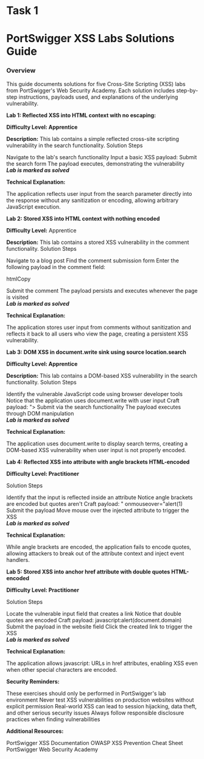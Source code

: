 # Task 1
# PortSwigger XSS Labs Solutions Guide
### Overview

This guide documents solutions for five Cross-Site Scripting (XSS) labs from PortSwigger's Web Security Academy. Each solution includes step-by-step instructions, payloads used, and explanations of the underlying vulnerability.

**Lab 1: Reflected XSS into HTML context with no escaping:**

**Difficulty Level: Apprentice**

**Description:**
This lab contains a simple reflected cross-site scripting vulnerability in the search functionality.
Solution Steps

Navigate to the lab's search functionality
Input a basic XSS payload: <script>alert(1)</script>
Submit the search form
The payload executes, demonstrating the vulnerability   
***Lab is marked as solved***



**Technical Explanation:**

The application reflects user input from the search parameter directly into the response without any sanitization or encoding, allowing arbitrary JavaScript execution.

**Lab 2: Stored XSS into HTML context with nothing encoded**

**Difficulty Level:** Apprentice

**Description:**
This lab contains a stored XSS vulnerability in the comment functionality.
Solution Steps

Navigate to a blog post
Find the comment submission form
Enter the following payload in the comment field:

htmlCopy<script>alert(document.cookie)</script>

Submit the comment
The payload persists and executes whenever the page is visited  
***Lab is marked as solved***

**Technical Explanation:**

The application stores user input from comments without sanitization and reflects it back to all users who view the page, creating a persistent XSS vulnerability.

**Lab 3: DOM XSS in document.write sink using source location.search**

**Difficulty Level: Apprentice**

**Description:**
This lab contains a DOM-based XSS vulnerability in the search functionality.
Solution Steps

Identify the vulnerable JavaScript code using browser developer tools
Notice that the application uses document.write with user input
Craft payload: "><script>alert(document.domain)</script>
Submit via the search functionality
The payload executes through DOM manipulation  
***Lab is marked as solved***

**Technical Explanation:**

The application uses document.write to display search terms, creating a DOM-based XSS vulnerability when user input is not properly encoded.

**Lab 4: Reflected XSS into attribute with angle brackets HTML-encoded**

**Difficulty Level: Practitioner**

Solution Steps

Identify that the input is reflected inside an attribute
Notice angle brackets are encoded but quotes aren't
Craft payload: " onmouseover="alert(1)
Submit the payload
Move mouse over the injected attribute to trigger the XSS   
***Lab is marked as solved***

**Technical Explanation:**

While angle brackets are encoded, the application fails to encode quotes, allowing attackers to break out of the attribute context and inject event handlers.

**Lab 5: Stored XSS into anchor href attribute with double quotes HTML-encoded**

**Difficulty Level: Practitioner**

Solution Steps

Locate the vulnerable input field that creates a link
Notice that double quotes are encoded
Craft payload: javascript:alert(document.domain)
Submit the payload in the website field
Click the created link to trigger the XSS  
***Lab is marked as solved***

**Technical Explanation:**

The application allows javascript: URLs in href attributes, enabling XSS even when other special characters are encoded.

**Security Reminders:**

These exercises should only be performed in PortSwigger's lab environment
Never test XSS vulnerabilities on production websites without explicit permission
Real-world XSS can lead to session hijacking, data theft, and other serious security issues
Always follow responsible disclosure practices when finding vulnerabilities

**Additional Resources:**

PortSwigger XSS Documentation
OWASP XSS Prevention Cheat Sheet
PortSwigger Web Security Academy
